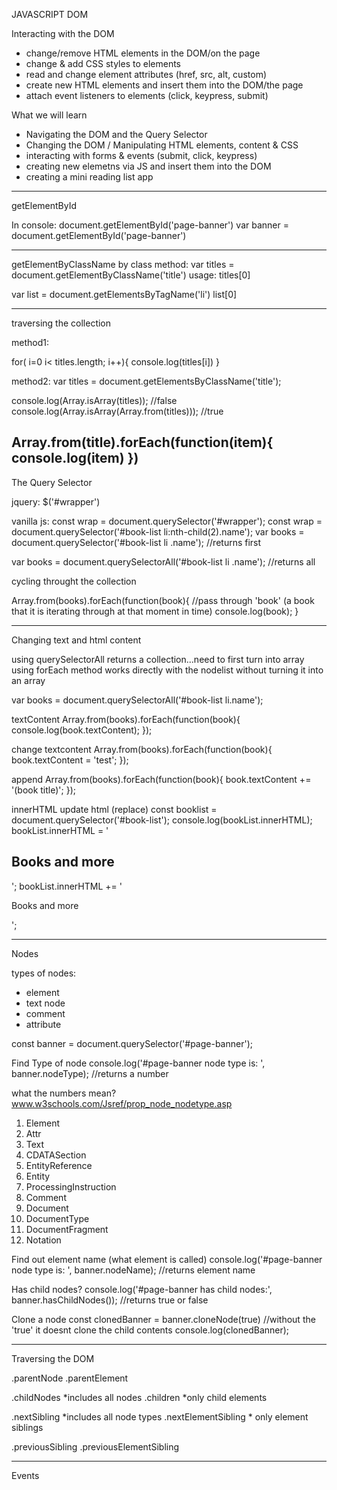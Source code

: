 JAVASCRIPT DOM

Interacting with the DOM

* change/remove HTML elements in the DOM/on the page
* change & add CSS styles to elements
* read and change element attributes (href, src, alt, custom)
* create new HTML elements and insert them into the DOM/the page
* attach event listeners to elements (click, keypress, submit)

What we will learn

* Navigating the DOM and the Query Selector
* Changing the DOM / Manipulating HTML elements, content & CSS
* interacting with forms & events (submit, click, keypress)
* creating new elemetns via JS and insert them into the DOM
* creating a mini reading list app

--------------------------------------------------------

getElementById 

In console: 
document.getElementById('page-banner')
var banner = document.getElementById('page-banner')

--------------------------------------------------------

getElementByClassName by class method:
var titles = document.getElementByClassName('title')
usage: titles[0]

var list = document.getElementsByTagName('li')
list[0]

--------------------------------------------------------

traversing the collection

method1:

for( i=0 i< titles.length; i++){
console.log(titles[i])
}

method2:
var titles = document.getElementsByClassName('title');

console.log(Array.isArray(titles)); //false
console.log(Array.isArray(Array.from(titles))); //true

Array.from(title).forEach(function(item){
console.log(item)
})
--------------------------------------------------------

The Query Selector

jquery: 
$('#wrapper')

vanilla js:
const wrap = document.querySelector('#wrapper');
const wrap = document.querySelector('#book-list li:nth-child(2).name');
var books = document.querySelector('#book-list li .name'); //returns first

var books = document.querySelectorAll('#book-list li .name'); //returns all

cycling throught the collection


Array.from(books).forEach(function(book){ //pass through 'book' (a book that it is iterating through at that moment in time)
console.log(book);
}

--------------------------------------------------------

Changing text and html content

using querySelectorAll returns a collection...need to first turn into array
using forEach method works directly with the nodelist without turning it into an array

var books = document.querySelectorAll('#book-list li.name');

textContent
Array.from(books).forEach(function(book){
console.log(book.textContent);
});

change textcontent
Array.from(books).forEach(function(book){
book.textContent = 'test';
});

append
Array.from(books).forEach(function(book){
book.textContent += '(book title)';
});


innerHTML
update html (replace)
const booklist = document.querySelector('#book-list');
console.log(bookList.innerHTML);
bookList.innerHTML = '<h2>Books and more</h2>';
bookList.innerHTML += '<p>Books and more</p>';


--------------------------------------------------------

Nodes

types of nodes:

* element
* text node
* comment
* attribute

const banner = document.querySelector('#page-banner');

Find Type of node
console.log('#page-banner node type is: ', banner.nodeType); //returns a number

what the numbers mean? www.w3schools.com/Jsref/prop_node_nodetype.asp
1. Element
2. Attr
3. Text
4. CDATASection
5. EntityReference
6. Entity
7. ProcessingInstruction
8. Comment
9. Document
10. DocumentType
11. DocumentFragment
12. Notation

Find out element name (what element is called)
console.log('#page-banner node type is: ', banner.nodeName); //returns element name

Has child nodes?
console.log('#page-banner has child nodes:', banner.hasChildNodes()); //returns true or false

Clone a node
const clonedBanner = banner.cloneNode(true) //without the 'true' it doesnt clone the child contents
console.log(clonedBanner);

--------------------------------------------------------

Traversing the DOM

.parentNode
.parentElement

.childNodes	*includes all nodes
.children	*only child elements

.nextSibling *includes all node types
.nextElementSibling * only element siblings

.previousSibling
.previousElementSibling


--------------------------------------------------------

Events
